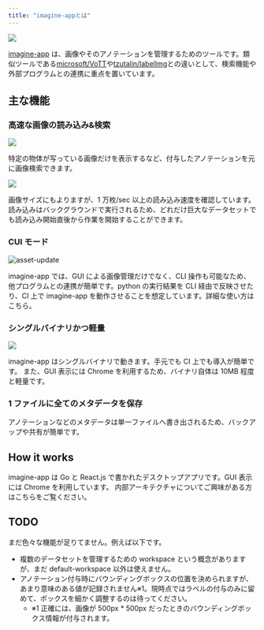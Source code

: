 ```yaml
---
title: "imagine-appとは"
---
```


![](https://storage.googleapis.com/zenn-user-upload/6fpt0bnlasq4mpyk14l2lvu9rvva)

[imagine-app](https://github.com/mpppk/imagine) は、画像やそのアノテーションを管理するためのツールです。類似ツールである[microsoft/VoTT](https://github.com/microsoft/VoTT)や[tzutalin/labelImg](https://github.com/tzutalin/labelImg)との違いとして、検索機能や外部プログラムとの連携に重点を置いています。

## 主な機能

### 高速な画像の読み込み&検索

![](https://storage.googleapis.com/zenn-user-upload/bmfkvavqzyetd6ti48sl9a8icyr7)

特定の物体が写っている画像だけを表示するなど、付与したアノテーションを元に画像検索できます。

![](https://storage.googleapis.com/zenn-user-upload/hthqy4qh63x7b1gcvc5x59bngk3s)

画像サイズにもよりますが、1 万枚/sec 以上の読み込み速度を確認しています。 読み込みはバックグラウンドで実行されるため、どれだけ巨大なデータセットでも読み込み開始直後から作業を開始することができます。

### CUI モード

![asset-update](https://storage.googleapis.com/zenn-user-upload/9tir14lgbpmpsizx1eiljbsjh7tn)

imagine-app では、GUI による画像管理だけでなく、CLI 操作も可能なため、他プログラムとの連携が簡単です。python の実行結果を CLI 経由で反映させたり、CI 上で imagine-app を動作させることを想定しています。詳細な使い方はこちら。

### シングルバイナリかつ軽量

![](https://storage.googleapis.com/zenn-user-upload/71ud1q2yzkf35944xb5mfaydq8hn)

imagine-app はシングルバイナリで動きます。手元でも CI 上でも導入が簡単です。
また、GUI 表示には Chrome を利用するため、バイナリ自体は 10MB 程度と軽量です。

### 1 ファイルに全てのメタデータを保存

アノテーションなどのメタデータは単一ファイルへ書き出されるため、バックアップや共有が簡単です。

## How it works

imagine-app は Go と React.js で書かれたデスクトップアプリです。GUI 表示には Chrome を利用しています。
内部アーキテクチャについてご興味がある方はこちらをご覧ください。

## TODO

まだ色々な機能が足りてません。例えば以下です。

- 複数のデータセットを管理するための workspace という概念がありますが、まだ default-workspace 以外は使えません。
- アノテーション付与時にバウンディングボックスの位置を決められますが、あまり意味のある値が記録されません※1。現時点ではラベルの付与のみに留めて、ボックスを細かく調整するのは待ってください。
  - ※1 正確には、画像が 500px \* 500px だったときのバウンディングボックス情報が付与されます。
